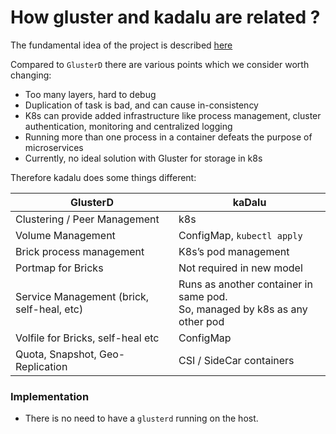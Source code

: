 # How gluster and kadalu are related ?

The fundamental idea of the project is described [here](doc/rethinking-gluster-management-using-k8s.pdf)

Compared to `GlusterD` there are various points which we consider worth changing:

- Too many layers, hard to debug
- Duplication of task is bad, and can cause in-consistency
- K8s can provide added infrastructure like process management, cluster authentication, monitoring and centralized logging
- Running more than one process in a container defeats the purpose of microservices
- Currently, no ideal solution with Gluster for storage in k8s

Therefore kadalu does some things different:

|GlusterD|kaDalu|
|--------|------|
|Clustering / Peer Management|k8s|
|Volume Management|ConfigMap, `kubectl apply`|
|Brick process management|K8s’s pod management|
|Portmap for Bricks|Not required in new model|
|Service Management (brick, self-heal, etc)|Runs as another container in same pod.<br>So, managed by k8s as any other pod|
|Volfile for Bricks, self-heal etc|ConfigMap|
|Quota, Snapshot, Geo-Replication|CSI / SideCar containers|


### Implementation

* There is no need to have a `glusterd` running on the host.
